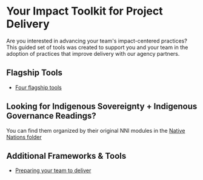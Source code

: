 # Your Impact Toolkit for Project Delivery
Are you interested in advancing your team's impact-centered practices? This guided set of tools was created to support you and your team in the adoption of practices that improve delivery with our agency partners.

## Flagship Tools

- [Four flagship tools](https://github.com/usds/equity_practice/blob/main/flagship-tools.md) 

## Looking for Indigenous Sovereignty + Indigenous Governance Readings?
You can find them organized by their original NNI modules in the [Native Nations folder](https://github.com/usds/equity_practice/tree/main/Native%20Nations)


## Additional Frameworks & Tools
- [Preparing your team to deliver](https://github.com/usds/equity_practice/blob/main/further-reading/preparing-to-deliver-equity.md) 

